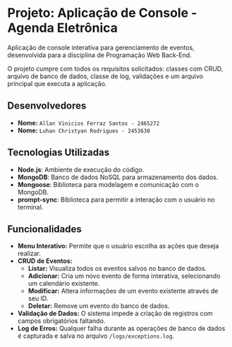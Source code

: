 # Projeto: Aplicação de Console - Agenda Eletrônica

Aplicação de console interativa para gerenciamento de eventos, desenvolvida para a disciplina de Programação Web Back-End.

O projeto cumpre com todos os requisitos solicitados: classes com CRUD, arquivo de banco de dados, classe de log, validações e um arquivo principal que executa a aplicação.

## Desenvolvedores

- **Nome:** `Allan Vinicios Ferraz Santos - 2465272` 
- **Nome:** `Luhan Christyan Rodrigues - 2453630`

## Tecnologias Utilizadas

- **Node.js**: Ambiente de execução do código.
- **MongoDB**: Banco de dados NoSQL para armazenamento dos dados.
- **Mongoose**: Biblioteca para modelagem e comunicação com o MongoDB.
- **prompt-sync**: Biblioteca para permitir a interação com o usuário no terminal.

## Funcionalidades

- **Menu Interativo:** Permite que o usuário escolha as ações que deseja realizar.
- **CRUD de Eventos:**
    - **Listar:** Visualiza todos os eventos salvos no banco de dados.
    - **Adicionar:** Cria um novo evento de forma interativa, selecionando um calendário existente.
    - **Modificar:** Altera informações de um evento existente através de seu ID.
    - **Deletar:** Remove um evento do banco de dados.
- **Validação de Dados:** O sistema impede a criação de registros com campos obrigatórios faltando.
- **Log de Erros:** Qualquer falha durante as operações de banco de dados é capturada e salva no arquivo `/logs/exceptions.log`.
